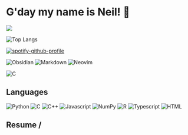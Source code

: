 # G'day my name is **Neil**! 👋
![](https://komarev.com/ghpvc/?username=neilquisumbing)

![Top Langs](https://github-readme-stats.vercel.app/api/top-langs/?username=neilquisumbing&layout=compact&bg_color=282c34)

[![spotify-github-profile](https://spotify-github-profile.kittinanx.com/api/view?uid=neil.7089&cover_image=true&theme=natemoo-re&show_offline=false&background_color=121212&interchange=false&bar_color=008000&bar_color_cover=false)](https://github.com/kittinan/spotify-github-profile)

![Obsidian](https://img.shields.io/badge/-Obsidian-483699?style=flat&logo=obsidian&logoColor=white)
![Markdown](https://img.shields.io/badge/-Markdown-000000?style=flat&logo=markdown&logoColor=white)
![Neovim](https://img.shields.io/badge/NeoVim-%2357A143?style=flat&logo=neovim&logoColor=white)

![C](https://img.shields.io/badge/C-00599C?style=flat&logo=c&logoColor=white)

## Languages
![Python](https://img.shields.io/badge/Python-FFD43B?flat&logo=python&logoColor=blue)
![C](https://img.shields.io/badge/C-00599C?style=flat&logo=c&logoColor=white)
![C++](https://img.shields.io/badge/C%2B%2B-00599C?style=flat&logo=c%2B%2B&logoColor=white)
![Javascript](https://img.shields.io/badge/JavaScript-323330?style=for-the-badge&logo=javascript&logoColor=F7DF1E)
![NumPy](https://img.shields.io/badge/Numpy-777BB4?style=flat&logo=numpy&logoColor=white)
![R](https://img.shields.io/badge/R-276DC3?style=flat&logo=r&logoColor=white)
![Typescript](https://img.shields.io/badge/TypeScript-007ACC?style=flat&logo=typescript&logoColor=white)
![HTML](https://img.shields.io/badge/HTML5-E34F26?style=flat&logo=html5&logoColor=white)

## Resume / 
